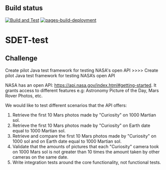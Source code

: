 ## Build status
[![Build and Test](https://github.com/tonymich19/SDET-Backend-Challenge/actions/workflows/test-execution.yml/badge.svg?branch=master)](https://github.com/tonymich19/SDET-Backend-Challenge/actions/workflows/test-execution.yml)
[![pages-build-deployment](https://github.com/tonymich19/SDET-Backend-Challenge/actions/workflows/pages/pages-build-deployment/badge.svg?branch=gh-pages)](https://github.com/tonymich19/SDET-Backend-Challenge/actions/workflows/pages/pages-build-deployment)

# SDET-test
## Challenge
Create pilot Java test framework for testing NASA's open API >>>> Create pilot Java test framework for testing NASA’s open API

NASA has an open API: https://api.nasa.gov/index.html#getting-started. It grants access to different features e.g: Astronomy Picture of the Day, Mars Rover Photos, etc.

We would like to test different scenarios that the API offers:
1. Retrieve the first 10 Mars photos made by "Curiosity" on 1000 Martian sol.
2. Retrieve the first 10 Mars photos made by "Curiosity" on Earth date equal to 1000 Martian sol.
3. Retrieve and compare the first 10 Mars photos made by "Curiosity" on 1000 sol and on Earth date equal to 1000 Martian sol.
4. Validate that the amounts of pictures that each "Curiosity" camera took on 1000 Mars sol is not greater than 10 times the amount taken by other cameras on the same date.
5. Write integration tests around the core functionality, not functional tests.



